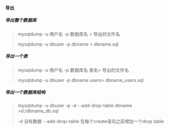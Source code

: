 #### 导出

##### 导出整个数据库

> mysqldump -u 用户名 -p 数据库名 > 导出的文件名 
>
> mysqldump -u dbuser -p dbname > dbname.sql 



##### 导出一个表

> mysqldump -u 用户名 -p 数据库名 表名> 导出的文件名 
>
> mysqldump -u dbuser -p dbname users> dbname_users.sql 



##### 导出一个数据库结构

>mysqldump -u dbuser -p -d --add-drop-table dbname >d:/dbname_db.sql 
>
>-d 没有数据 --add-drop-table 在每个create语句之前增加一个drop table 